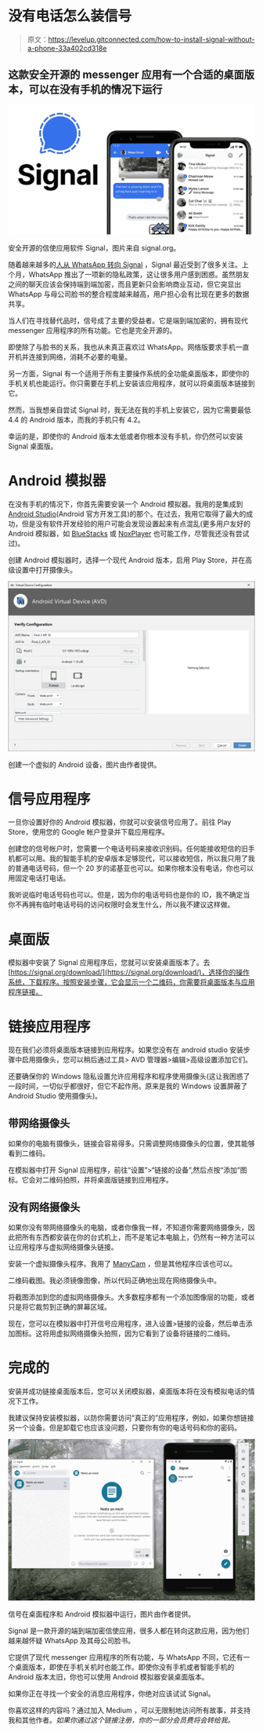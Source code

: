 # 没有电话怎么装信号

> 原文：<https://levelup.gitconnected.com/how-to-install-signal-without-a-phone-33a402cd318e>

## 这款安全开源的 messenger 应用有一个合适的桌面版本，可以在没有手机的情况下运行

![](img/2e1bb438bfaac938f0fca3b44bc0201d.png)

安全开源的信使应用软件 Signal，图片来自 signal.org。

随着越来越多的[人从 WhatsApp 转向 Signal](https://www.theguardian.com/technology/2021/jan/24/is-it-time-to-leave-whatsapp-and-is-signal-the-answer) ，Signal 最近受到了很多关注。上个月，WhatsApp 推出了一项新的隐私政策，这让很多用户感到困惑。虽然朋友之间的聊天应该会保持端到端加密，而且更新只会影响商业互动，但它突显出 WhatsApp 与母公司脸书的整合程度越来越高，用户担心会有比现在更多的数据共享。

当人们在寻找替代品时，信号成了主要的受益者。它是端到端加密的，拥有现代 messenger 应用程序的所有功能。它也是完全开源的。

即使除了与脸书的关系，我也从未真正喜欢过 WhatsApp。网络版要求手机一直开机并连接到网络，消耗不必要的电量。

另一方面，Signal 有一个适用于所有主要操作系统的全功能桌面版本，即使你的手机关机也能运行。你只需要在手机上安装该应用程序，就可以将桌面版本链接到它。

然而，当我想亲自尝试 Signal 时，我无法在我的手机上安装它，因为它需要最低 4.4 的 Android 版本，而我的手机只有 4.2。

幸运的是，即使你的 Android 版本太低或者你根本没有手机，你仍然可以安装 Signal 桌面版。

# Android 模拟器

在没有手机的情况下，你首先需要安装一个 Android 模拟器。我用的是集成到[Android Studio](https://developer.android.com/studio)(Android 官方开发工具)的那个。在过去，我用它取得了最大的成功，但是没有软件开发经验的用户可能会发现设置起来有点混乱(更多用户友好的 Android 模拟器，如 [BlueStacks](https://www.bluestacks.com/) 或 [NoxPlayer](https://www.bignox.com/) 也可能工作，尽管我还没有尝试过)。

创建 Android 模拟器时，选择一个现代 Android 版本，启用 Play Store，并在高级设置中打开摄像头。

![](img/b89b96d93aaecd20d71040762e642232.png)

创建一个虚拟的 Android 设备，图片由作者提供。

# 信号应用程序

一旦你设置好你的 Android 模拟器，你就可以安装信号应用了。前往 Play Store，使用您的 Google 帐户登录并下载应用程序。

创建您的信号帐户时，您需要一个电话号码来接收识别码。任何能接收短信的旧手机都可以用。我的智能手机的安卓版本足够现代，可以接收短信，所以我只用了我的普通电话号码，但一个 20 岁的诺基亚也可以。如果你根本没有电话，你也可以用固定电话打电话。

我听说临时电话号码也可以。但是，因为你的电话号码也是你的 ID，我不确定当你不再拥有临时电话号码的访问权限时会发生什么，所以我不建议这样做。

# 桌面版

模拟器中安装了 Signal 应用程序后，您就可以安装桌面版本了。去[https://signal.org/download/](https://signal.org/download/)，选择你的操作系统，下载程序。按照安装步骤，它会显示一个二维码，你需要将桌面版本与应用程序链接。

# 链接应用程序

现在我们必须将桌面版本链接到应用程序。如果您没有在 android studio 安装步骤中启用摄像头，您可以稍后通过工具> AVD 管理器>编辑>高级设置添加它们。

还要确保你的 Windows 隐私设置允许应用程序和程序使用摄像头(这让我困惑了一段时间，一切似乎都很好，但它不起作用。原来是我的 Windows 设置屏蔽了 Android Studio 使用摄像头)。

## 带网络摄像头

如果你的电脑有摄像头，链接会容易得多。只需调整网络摄像头的位置，使其能够看到二维码。

在模拟器中打开 Signal 应用程序，前往“设置”>“链接的设备”,然后点按“添加”图标。它会对二维码拍照，并将桌面版链接到应用程序。

## 没有网络摄像头

如果你没有带网络摄像头的电脑，或者你像我一样，不知道你需要网络摄像头，因此把所有东西都安装在你的台式机上，而不是笔记本电脑上，仍然有一种方法可以让应用程序与虚拟网络摄像头链接。

安装一个虚拟摄像头程序。我用了 [ManyCam](https://manycam.com/) ，但是其他程序应该也可以。

二维码截图。我必须镜像图像，所以代码正确地出现在网络摄像头中。

将截图添加到您的虚拟网络摄像头。大多数程序都有一个添加图像层的功能，或者只是将它裁剪到正确的屏幕区域。

现在，您可以在模拟器中打开信号应用程序，进入设置>链接的设备，然后单击添加图标。这将用虚拟网络摄像头拍照，因为它看到了设备将链接的二维码。

# 完成的

安装并成功链接桌面版本后，您可以关闭模拟器，桌面版本将在没有模拟电话的情况下工作。

我建议保持安装模拟器，以防你需要访问“真正的”应用程序，例如，如果你想链接另一个设备。但是卸载它也应该没问题，只要你有你的电话号码和你的密码。

![](img/f739ad0b69c3a656f7e6b8b5535e7179.png)

信号在桌面程序和 Android 模拟器中运行，图片由作者提供。

Signal 是一款开源的端到端加密信使应用，很多人都在转向这款应用，因为他们越来越怀疑 WhatsApp 及其母公司脸书。

它提供了现代 messenger 应用程序的所有功能，与 WhatsApp 不同，它还有一个桌面版本，即使在手机关机时也能工作。即使你没有手机或者智能手机的 Android 版本太旧，你也可以使用 Android 模拟器安装桌面版本。

如果你正在寻找一个安全的消息应用程序，你绝对应该试试 Signal。

你喜欢这样的内容吗？通过加入 Medium ，可以无限制地访问所有故事，并支持我和其他作者。*如果你通过这个链接注册，你的一部分会员费将会转给我。*